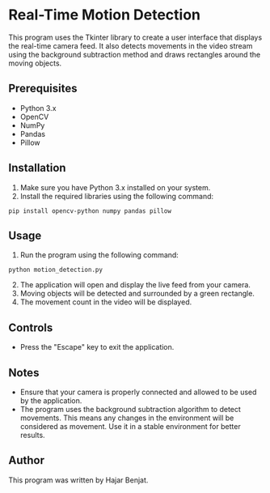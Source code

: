 # Real-Time Motion Detection

This program uses the Tkinter library to create a user interface that displays the real-time camera feed. It also detects movements in the video stream using the background subtraction method and draws rectangles around the moving objects.

## Prerequisites

- Python 3.x
- OpenCV
- NumPy
- Pandas
- Pillow

## Installation

1. Make sure you have Python 3.x installed on your system.
2. Install the required libraries using the following command:

```
pip install opencv-python numpy pandas pillow
```

## Usage

1. Run the program using the following command:

```
python motion_detection.py
```

2. The application will open and display the live feed from your camera.
3. Moving objects will be detected and surrounded by a green rectangle.
4. The movement count in the video will be displayed.

## Controls

- Press the "Escape" key to exit the application.

## Notes

- Ensure that your camera is properly connected and allowed to be used by the application.
- The program uses the background subtraction algorithm to detect movements. This means any changes in the environment will be considered as movement. Use it in a stable environment for better results.

## Author

This program was written by Hajar Benjat.